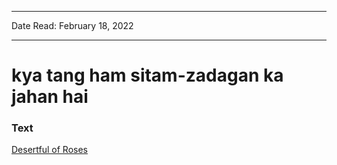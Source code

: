 ***
Date Read: February 18, 2022
***

# kya tang ham sitam-zadagan ka jahan hai

### Text
[Desertful of Roses](http://www.columbia.edu/itc/mealac/pritchett/00ghalib/138/index_138.html)

